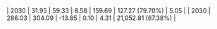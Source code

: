 | 2030 | 31.95 | 59.33 |  8.58 | 159.69 | 127.27 (79.70%) | 5.05 |
| 2030 | 286.03 | 304.09 | -13.85 | 0.10 | 4.31 | 21,052.81 (67.38%) |
